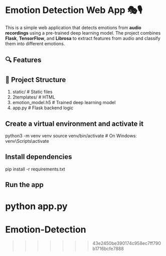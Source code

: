 # Emotion Detection Web App 🎭🎙️

This is a simple web application that detects emotions from **audio recordings** using a pre-trained deep learning model. The project combines **Flask**, **TensorFlow**, and **Librosa** to extract features from audio and classify them into different emotions.


## 🔍 Features



## 📁 Project Structure

1. static/ # Static files
2. 2templates/ # HTML
3. emotion_model.h5 # Trained deep learning model
4. app.py # Flask backend logic


## Create a virtual environment and activate it

python3 -m venv venv
source venv/bin/activate  # On Windows: venv\Scripts\activate


## Install dependencies

pip install -r requirements.txt


##  Run the app

python app.py
=======
# Emotion-Detection
>>>>>>> 43e2450be390174c958ec7ff790b1716bcfe7888

